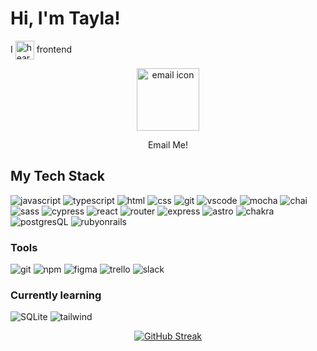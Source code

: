 
# Hi, I'm Tayla!

I <img src="https://github.com/tednaphil/tednaphil/assets/76406423/200b238f-9fdb-468c-a433-753cae3ce5aa" alt="heart" height="30px" width="30px" align='center'> frontend <br>
<div align='center'>
<a
href=mailto:trichardsphillips@gmail.com
target="_blank"
title="trichardsphillips@gmail.com"><img src='https://github.com/tednaphil/tednaphil/assets/76406423/56802ef8-805a-49c0-9441-1c2b00b9fb1a' alt='email icon' height='100px' width='100px' align='center'/></a>
<p align='center'>Email Me!</p>
</div>




## My Tech Stack
![javascript](https://img.shields.io/badge/JavaScript-F7DF1E?logo=javascript&logoColor=000&style=for-the-badge)
![typescript](https://img.shields.io/badge/TypeScript-3178C6?logo=typescript&logoColor=fff&style=for-the-badge)
![html](https://img.shields.io/badge/HTML5-E34F26?logo=html5&logoColor=fff&style=for-the-badge)
![css](https://img.shields.io/badge/CSS3-1572B6?logo=css3&logoColor=fff&style=for-the-badge)
![git](https://img.shields.io/badge/Git-F05032?logo=git&logoColor=fff&style=for-the-badge)
![vscode](https://img.shields.io/badge/Visual%20Studio%20Code-007ACC?logo=visualstudiocode&logoColor=fff&style=for-the-badge)
![mocha](https://img.shields.io/badge/Mocha-8D6748?logo=mocha&logoColor=fff&style=for-the-badge)
![chai](https://img.shields.io/badge/Chai-A30701?logo=chai&logoColor=fff&style=for-the-badge)
![sass](https://img.shields.io/badge/Sass-C69?logo=sass&logoColor=fff&style=for-the-badge)
![cypress](https://img.shields.io/badge/Cypress-69D3A7?logo=cypress&logoColor=fff&style=for-the-badge)
![react](https://img.shields.io/badge/React-61DAFB?logo=react&logoColor=000&style=for-the-badge)
![router](https://img.shields.io/badge/React%20Router-CA4245?logo=reactrouter&logoColor=fff&style=for-the-badge)
![express](https://img.shields.io/badge/Express-000?logo=express&logoColor=fff&style=for-the-badge)
![astro](https://img.shields.io/badge/Astro-BC52EE?logo=astro&logoColor=fff&style=for-the-badge)
![chakra](https://img.shields.io/badge/Chakra%20UI-319795?logo=chakraui&logoColor=fff&style=for-the-badge)
![postgresQL](https://img.shields.io/badge/PostgreSQL-4169E1?logo=postgresql&logoColor=fff&style=for-the-badge)
![rubyonrails](https://img.shields.io/badge/Ruby%20on%20Rails-D30001?logo=rubyonrails&logoColor=fff&style=for-the-badge)

### Tools
![git](https://img.shields.io/badge/Git-F05032?logo=git&logoColor=fff&style=for-the-badge)
![npm](https://img.shields.io/badge/npm-CB3837?logo=npm&logoColor=fff&style=for-the-badge)
![figma](https://img.shields.io/badge/Figma-F24E1E?logo=figma&logoColor=fff&style=for-the-badge)
![trello](https://img.shields.io/badge/Trello-0052CC?logo=trello&logoColor=fff&style=for-the-badge)
![slack](https://img.shields.io/badge/Slack-4A154B?logo=slack&logoColor=fff&style=for-the-badge)


### Currently learning
![SQLite](https://img.shields.io/badge/SQLite-003B57?logo=sqlite&logoColor=fff&style=for-the-badge)
![tailwind](https://img.shields.io/badge/Tailwind%20CSS-06B6D4?logo=tailwindcss&logoColor=fff&style=for-the-badge)


<div align=center>
  
[![GitHub Streak](https://streak-stats.demolab.com?user=tednaphil&theme=onedark-duo&hide_border=true&exclude_days=Sun%2CSat)](https://git.io/streak-stats)
</div>
<!--
Interested in learning
[redux](https://redux.js.org/), vue, node.js, eleventy

